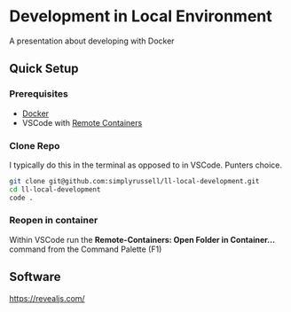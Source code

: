 # Development in Local Environment

A presentation about developing with Docker

## Quick Setup

### Prerequisites 

* [Docker](https://docs.docker.com/get-docker/)
* VSCode with [Remote Containers](https://marketplace.visualstudio.com/items?itemName=ms-vscode-remote.remote-containers)

### Clone Repo

I typically do this in the terminal as opposed to in VSCode. Punters choice.

```bash
git clone git@github.com:simplyrussell/ll-local-development.git
cd ll-local-development
code .
```

### Reopen in container

Within VSCode run the **Remote-Containers: Open Folder in Container...** command from the Command Palette (F1)

## Software

https://revealjs.com/
